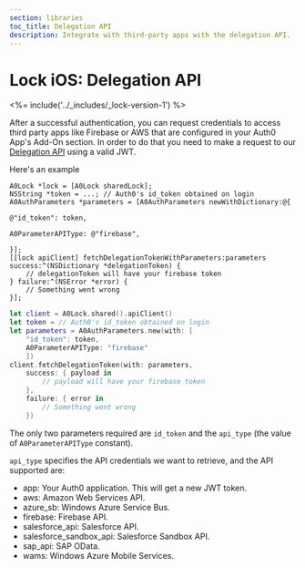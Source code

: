 ```yaml
---
section: libraries
toc_title: Delegation API
description: Integrate with third-party apps with the delegation API.
---
```


# Lock iOS: Delegation API

<%= include('../_includes/_lock-version-1') %>

After a successful authentication, you can request credentials to access third party apps like Firebase or AWS that are configured in your Auth0 App's Add-On section. In order to do that you need to make a request to our [Delegation API](/api/authentication/reference#delegation) using a valid JWT.


Here's an example
```objc
A0Lock *lock = [A0Lock sharedLock];
NSString *token = ...; // Auth0's id_token obtained on login
A0AuthParameters *parameters = [A0AuthParameters newWithDictionary:@{
                                                                     @"id_token": token,
                                                                     A0ParameterAPIType: @"firebase",
                                                                     }];
[[lock apiClient] fetchDelegationTokenWithParameters:parameters success:^(NSDictionary *delegationToken) {
    // delegationToken will have your firebase token
} failure:^(NSError *error) {
    // Something went wrong
}];
```

```swift
let client = A0Lock.shared().apiClient()
let token = // Auth0's id_token obtained on login
let parameters = A0AuthParameters.new(with: [
    "id_token": token,
    A0ParameterAPIType: "firebase"
    ])
client.fetchDelegationToken(with: parameters,
    success: { payload in
        // payload will have your firebase token
    },
    failure: { error in
        // Something went wrong
    })
```

The only two parameters required are `id_token` and the `api_type` (the value of `A0ParameterAPIType` constant).

`api_type` specifies the API credentials we want to retrieve, and the API supported are:

* app: Your Auth0 application. This will get a new JWT token.
* aws: Amazon Web Services API.
* azure_sb: Windows Azure Service Bus.
* firebase: Firebase API.
* salesforce_api: Salesforce API.
* salesforce_sandbox_api: Salesforce Sandbox API.
* sap_api: SAP OData.
* wams: Windows Azure Mobile Services.
